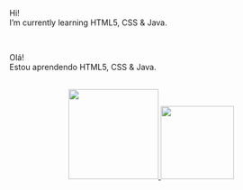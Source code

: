 Hi!
<br>I’m currently learning HTML5, CSS & Java.

<br>

Olá!
<br>Estou aprendendo HTML5, CSS & Java.

<br>

<div align="center">
  <a href="https://github.com/manuellacosme">
  <img height="160em" src="https://github-readme-stats.vercel.app/api?username=manuellacosme&show_icons=true&theme=dracula&include_all_commits=true&count_private=true"/>
  <img height="130em" src="https://github-readme-stats.vercel.app/api/top-langs/?username=manuellacosme&layout=compact&langs_count=7&theme=dracula"/>
</div>
